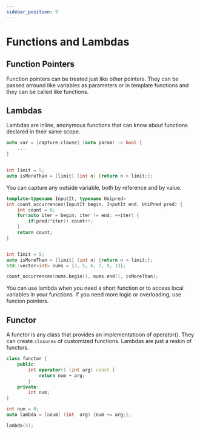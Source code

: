 ```yaml
---
sidebar_position: 9
---
```

# Functions and Lambdas

## Function Pointers

Function pointers can be treated just like other pointers. They can be passed arround like variables as parameters or in template functions and they can be called like functions.

## Lambdas

Lambdas are inline, anonymous functions that can know about  functions declared in their same  scope.

```cpp
auto var = [capture-clause] (auto param) -> bool {
    ...   
}


int limit = 5;
auto isMoreThan = [limit] (int n) {return n > limit;};
```

You can capture any outside variable, both by reference and by value.

```cpp
template<typename InputIt, typename Unipred>
int count_occurrences(InputIt begin, InputIt end, UniPred pred) {
    int count = 0;
    for(auto iter = begin; iter != end; ++iter) {
        if(pred(*iter)) count++;
    }
    return count;
}


int limit = 5;
auto isMoreThan = [limit] (int n) {return n > limit;};
std::vector<int> nums = {3, 5, 6, 7, 9, 13};

count_occurrences(nums.begin(), nums.end(), isMoreThan);
```

You can use lambda when you need a short function or to access local variables in your functions. If you need more logic or overloading, use funcion pointers.

## Functor

A functor is any class that provides an implementatioon of operator(). They can create `closures` of customized functions. Lambdas are just a reskin of functors.

```cpp
class functor {
    public:
        int operator() (int arg) const {
            return num + arg;
        }
    private:
        int num;
}

int num = 0;
auto lambda = [&num] (int  arg) {num += arg;};

lambda(5);
```
